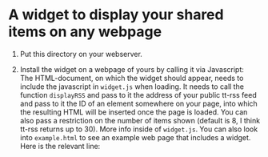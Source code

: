 # A widget to display your shared items on any webpage

1. Put this directory on your webserver.

2. Install the widget on a webpage of yours by calling it via Javascript:<br/>
   The HTML-document, on which the widget should appear, needs to include the javascript in `widget.js` when loading. It needs to call the function `displayRSS` and pass to it the address of your public tt-rss feed and pass to it the ID of an element somewhere on your page, into which the resulting HTML will be inserted once the page is loaded. You can also pass a restriction on the number of items shown (default is 8, I think tt-rss returns up to 30). More info inside of `widget.js`.
   You can also look into `example.html` to see an example web page that includes a widget. Here is the relevant line:

    <body onload="displayRSS('http://tt-rss.nicolashoening.de/backend.php?op=rss&amp;id=-2&amp;view-mode=all_articles&amp;key=56480f857b35ffc7b0172834539481501ff69e94', 'example-div', 11)">
